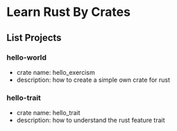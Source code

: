 # Learn Rust By Crates

## List Projects
### hello-world
- crate name: hello_exercism
- description: how to create a simple own crate for rust
### hello-trait
- crate name: hello_trait
- description: how to understand the rust feature trait
